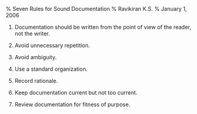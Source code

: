 % Seven Rules for Sound Documentation
% Ravikiran K.S.
% January 1, 2006


1.  Documentation should be written from the point of view of the
    reader, not the writer.

2.  Avoid unnecessary repetition.

3.  Avoid ambiguity.

4.  Use a standard organization.

5.  Record rationale.

6.  Keep documentation current but not too current.

7.  Review documentation for fitness of purpose.


